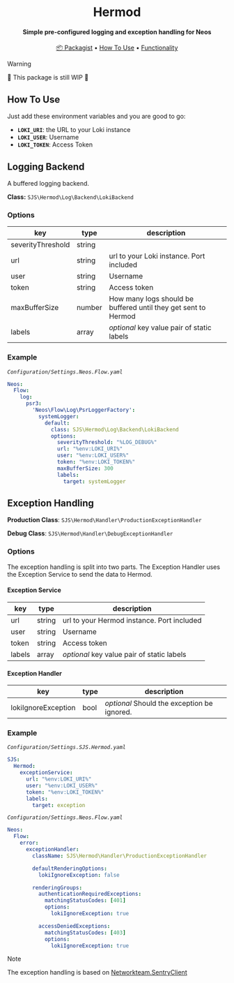 <h1 align="center">
  Hermod
</h1>

<h4 align="center">Simple pre-configured logging and exception handling for Neos</h4>

<p align="center">
  <a href="">📦 Packagist</a> •
  <a href="#how-to-use">How To Use</a> •
  <a href="#Functionality">Functionality</a>
</p>

> [!WARNING]  
> 🚧 This package is still WIP 🚧

## How To Use

Just add these environment variables and you are good to go:

- **`LOKI_URI`**: the URL to your Loki instance
- **`LOKI_USER`**: Username
- **`LOKI_TOKEN`**: Access Token

## Logging Backend

A buffered logging backend.

**Class:** `SJS\Hermod\Log\Backend\LokiBackend`

### Options

| key               | type   | description                                                  |
| ----------------- | ------ | ------------------------------------------------------------ |
| severityThreshold | string |                                                              |
| url               | string | url to your Loki instance. Port included                     |
| user              | string | Username                                                     |
| token             | string | Access token                                                 |
| maxBufferSize     | number | How many logs should be buffered until they get sent to Hermod |
| labels            | array  | _optional_ key value pair of static labels                   |

### Example

_`Configuration/Settings.Neos.Flow.yaml`_

```yaml
Neos:
  Flow:
    log:
      psr3:
        'Neos\Flow\Log\PsrLoggerFactory':
          systemLogger:
            default:
              class: SJS\Hermod\Log\Backend\LokiBackend
              options:
                severityThreshold: "%LOG_DEBUG%"
                url: "%env:LOKI_URI%"
                user: "%env:LOKI_USER%"
                token: "%env:LOKI_TOKEN%"
                maxBufferSize: 300
                labels:
                  target: systemLogger
```

## Exception Handling

**Production Class**: `SJS\Hermod\Handler\ProductionExceptionHandler`

**Debug Class**: `SJS\Hermod\Handler\DebugExceptionHandler`

### Options

The exception handling is split into two parts. The Exception Handler uses the Exception Service to send the data to Hermod.

#### Exception Service

| key    | type   | description                                |
| ------ | ------ | ------------------------------------------ |
| url    | string | url to your Hermod instance. Port included   |
| user   | string | Username                                   |
| token  | string | Access token                               |
| labels | array  | _optional_ key value pair of static labels |

#### Exception Handler

| key                 | type | description                                 |
| ------------------- | ---- | ------------------------------------------- |
| lokiIgnoreException | bool | _optional_ Should the exception be ignored. |

### Example

_`Configuration/Settings.SJS.Hermod.yaml`_

```yaml
SJS:
  Hermod:
    exceptionService:
      url: "%env:LOKI_URI%"
      user: "%env:LOKI_USER%"
      token: "%env:LOKI_TOKEN%"
      labels:
        target: exception
```

_`Configuration/Settings.Neos.Flow.yaml`_

```yaml
Neos:
  Flow:
    error:
      exceptionHandler:
        className: SJS\Hermod\Handler\ProductionExceptionHandler

        defaultRenderingOptions:
          lokiIgnoreException: false

        renderingGroups:
          authenticationRequiredExceptions:
            matchingStatusCodes: [401]
            options:
              lokiIgnoreException: true

          accessDeniedExceptions:
            matchingStatusCodes: [403]
            options:
              lokiIgnoreException: true

```

> [!NOTE]
> The exception handling is based on [Networkteam.SentryClient](https://github.com/networkteam/Networkteam.SentryClient)
